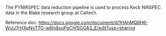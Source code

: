 The PYNIRSPEC data reduction pipeline is used to process Keck NIRSPEC data in the Blake research group at Caltech.

Reference doc: https://docs.google.com/document/d/1HAhMQ6H6-WvlJ7rHXpNvTTG-w6hj8xuPpChfSGGA3_E/edit?usp=sharing